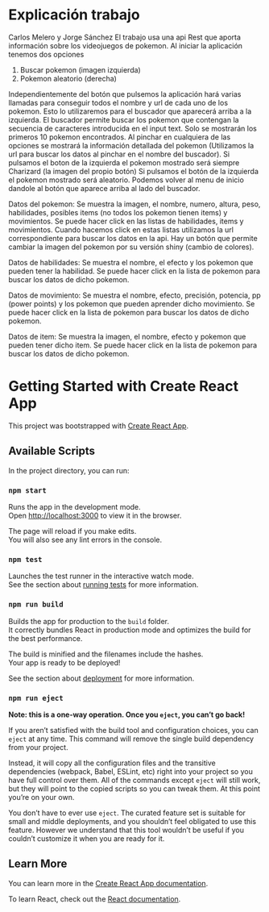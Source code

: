 
# Explicación trabajo
Carlos Melero y Jorge Sánchez
El trabajo usa una api Rest que aporta información sobre los videojuegos de pokemon.
Al iniciar la aplicación tenemos dos opciones 
1) Buscar pokemon (imagen izquierda)
2) Pokemon aleatorio (derecha)

Independientemente del botón que pulsemos la aplicación hará varias llamadas para conseguir todos el nombre y url de cada uno de los pokemon. 
Esto lo utilizaremos para el buscador que aparecerá arriba a la izquierda. El buscador permite buscar los pokemon que contengan la secuencia de
caracteres introducida en el input text. Solo se mostrarán los primeros 10 pokemon encontrados. Al pinchar en cualquiera de las opciones se 
mostrará la información detallada del pokemon (Utilizamos la url para buscar los datos al pinchar en el nombre del buscador).
Si pulsamos el boton de la izquierda el pokemon mostrado será siempre Charizard (la imagen del propio botón)
Si pulsamos el botón de la izquierda el pokemon mostrado será aleatorio.
Podemos volver al menu de inicio dandole al botón que aparece arriba al lado del buscador.

Datos del pokemon:
  Se muestra la imagen, el nombre, numero, altura, peso, habilidades, posibles items (no todos los pokemon tienen items) y movimientos.
  Se puede hacer click en las listas de habilidades, items y movimientos.
  Cuando hacemos click en estas listas utilizamos la url correspondiente para buscar los datos en la api.
  Hay un botón que permite cambiar la imagen del pokemon por su versión shiny (cambio de colores).
  
Datos de habilidades:
  Se muestra el nombre, el efecto y los pokemon que pueden tener la habilidad.
  Se puede hacer click en la lista de pokemon para buscar los datos de dicho pokemon.
  
Datos de movimiento:
  Se muestra el nombre, efecto, precisión, potencia, pp (power points) y los pokemon que pueden aprender dicho movimiento.
  Se puede hacer click en la lista de pokemon para buscar los datos de dicho pokemon.

Datos de item:
  Se muestra la imagen, el nombre, efecto y pokemon que pueden tener dicho item.
  Se puede hacer click en la lista de pokemon para buscar los datos de dicho pokemon.
  

# Getting Started with Create React App

This project was bootstrapped with [Create React App](https://github.com/facebook/create-react-app).

## Available Scripts

In the project directory, you can run:

### `npm start`

Runs the app in the development mode.\
Open [http://localhost:3000](http://localhost:3000) to view it in the browser.

The page will reload if you make edits.\
You will also see any lint errors in the console.

### `npm test`

Launches the test runner in the interactive watch mode.\
See the section about [running tests](https://facebook.github.io/create-react-app/docs/running-tests) for more information.

### `npm run build`

Builds the app for production to the `build` folder.\
It correctly bundles React in production mode and optimizes the build for the best performance.

The build is minified and the filenames include the hashes.\
Your app is ready to be deployed!

See the section about [deployment](https://facebook.github.io/create-react-app/docs/deployment) for more information.

### `npm run eject`

**Note: this is a one-way operation. Once you `eject`, you can’t go back!**

If you aren’t satisfied with the build tool and configuration choices, you can `eject` at any time. This command will remove the single build dependency from your project.

Instead, it will copy all the configuration files and the transitive dependencies (webpack, Babel, ESLint, etc) right into your project so you have full control over them. All of the commands except `eject` will still work, but they will point to the copied scripts so you can tweak them. At this point you’re on your own.

You don’t have to ever use `eject`. The curated feature set is suitable for small and middle deployments, and you shouldn’t feel obligated to use this feature. However we understand that this tool wouldn’t be useful if you couldn’t customize it when you are ready for it.

## Learn More

You can learn more in the [Create React App documentation](https://facebook.github.io/create-react-app/docs/getting-started).

To learn React, check out the [React documentation](https://reactjs.org/).
